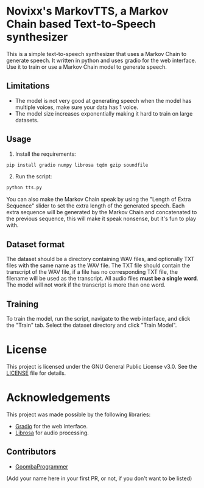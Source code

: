 # Novixx's MarkovTTS, a Markov Chain based Text-to-Speech synthesizer

This is a simple text-to-speech synthesizer that uses a Markov Chain to generate speech. It written in python
and uses gradio for the web interface. Use it to train or use a Markov Chain model to generate speech.

## Limitations
- The model is not very good at generating speech when the model has multiple voices, make sure your data has 1 voice.
- The model size increases exponentially making it hard to train on large datasets.

## Usage
1. Install the requirements:
```bash
pip install gradio numpy librosa tqdm gzip soundfile
```
2. Run the script:
```bash
python tts.py
```

You can also make the Markov Chain speak by using the "Length of Extra Sequence" slider to set the extra length of the generated speech.
Each extra sequence will be generated by the Markov Chain and concatenated to the previous sequence, this will make it speak nonsense, but it's fun to play with.

## Dataset format
The dataset should be a directory containing WAV files, and optionally TXT files with the same name as the WAV file.
The TXT file should contain the transcript of the WAV file, if a file has no corresponding TXT file, the filename will be used as the transcript.
All audio files **must be a single word**. The model will not work if the transcript is more than one word.

## Training
To train the model, run the script, navigate to the web interface, and click the "Train" tab. Select the dataset directory and click "Train Model".

# License
This project is licensed under the GNU General Public License v3.0. See the [LICENSE](LICENSE) file for details.

# Acknowledgements
This project was made possible by the following libraries:
- [Gradio](https://gradio.app/) for the web interface.
- [Librosa](https://librosa.org/) for audio processing.

## Contributors
- [GoombaProgrammer](https://www.github.com/GoombaProgrammer)

(Add your name here in your first PR, or not, if you don't want to be listed)

